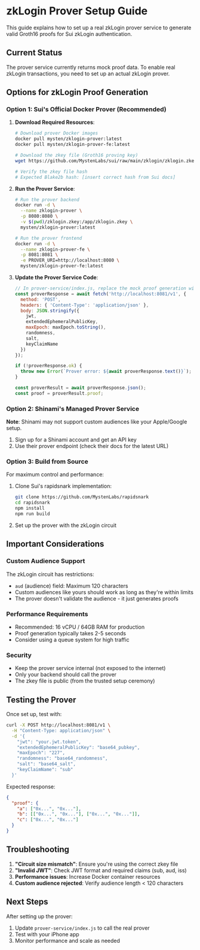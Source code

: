 # zkLogin Prover Setup Guide

This guide explains how to set up a real zkLogin prover service to generate valid Groth16 proofs for Sui zkLogin authentication.

## Current Status

The prover service currently returns mock proof data. To enable real zkLogin transactions, you need to set up an actual zkLogin prover.

## Options for zkLogin Proof Generation

### Option 1: Sui's Official Docker Prover (Recommended)

1. **Download Required Resources**:
   ```bash
   # Download prover Docker images
   docker pull mysten/zklogin-prover:latest
   docker pull mysten/zklogin-prover-fe:latest
   
   # Download the zkey file (Groth16 proving key)
   wget https://github.com/MystenLabs/sui/raw/main/zklogin/zklogin.zkey
   
   # Verify the zkey file hash
   # Expected Blake2b hash: [insert correct hash from Sui docs]
   ```

2. **Run the Prover Service**:
   ```bash
   # Run the prover backend
   docker run -d \
     --name zklogin-prover \
     -p 8080:8080 \
     -v $(pwd)/zklogin.zkey:/app/zklogin.zkey \
     mysten/zklogin-prover:latest
   
   # Run the prover frontend
   docker run -d \
     --name zklogin-prover-fe \
     -p 8081:8081 \
     -e PROVER_URI=http://localhost:8080 \
     mysten/zklogin-prover-fe:latest
   ```

3. **Update the Prover Service Code**:
   ```javascript
   // In prover-service/index.js, replace the mock proof generation with:
   const proverResponse = await fetch('http://localhost:8081/v1', {
     method: 'POST',
     headers: { 'Content-Type': 'application/json' },
     body: JSON.stringify({
       jwt,
       extendedEphemeralPublicKey,
       maxEpoch: maxEpoch.toString(),
       randomness,
       salt,
       keyClaimName
     })
   });
   
   if (!proverResponse.ok) {
     throw new Error(`Prover error: ${await proverResponse.text()}`);
   }
   
   const proverResult = await proverResponse.json();
   const proof = proverResult.proof;
   ```

### Option 2: Shinami's Managed Prover Service

**Note**: Shinami may not support custom audiences like your Apple/Google setup.

1. Sign up for a Shinami account and get an API key
2. Use their prover endpoint (check their docs for the latest URL)

### Option 3: Build from Source

For maximum control and performance:

1. Clone Sui's rapidsnark implementation:
   ```bash
   git clone https://github.com/MystenLabs/rapidsnark
   cd rapidsnark
   npm install
   npm run build
   ```

2. Set up the prover with the zkLogin circuit

## Important Considerations

### Custom Audience Support

The zkLogin circuit has restrictions:
- `aud` (audience) field: Maximum 120 characters
- Custom audiences like yours should work as long as they're within limits
- The prover doesn't validate the audience - it just generates proofs

### Performance Requirements

- Recommended: 16 vCPU / 64GB RAM for production
- Proof generation typically takes 2-5 seconds
- Consider using a queue system for high traffic

### Security

- Keep the prover service internal (not exposed to the internet)
- Only your backend should call the prover
- The zkey file is public (from the trusted setup ceremony)

## Testing the Prover

Once set up, test with:

```bash
curl -X POST http://localhost:8081/v1 \
  -H "Content-Type: application/json" \
  -d '{
    "jwt": "your.jwt.token",
    "extendedEphemeralPublicKey": "base64_pubkey",
    "maxEpoch": "227",
    "randomness": "base64_randomness",
    "salt": "base64_salt",
    "keyClaimName": "sub"
  }'
```

Expected response:
```json
{
  "proof": {
    "a": ["0x...", "0x..."],
    "b": [["0x...", "0x..."], ["0x...", "0x..."]],
    "c": ["0x...", "0x..."]
  }
}
```

## Troubleshooting

1. **"Circuit size mismatch"**: Ensure you're using the correct zkey file
2. **"Invalid JWT"**: Check JWT format and required claims (sub, aud, iss)
3. **Performance issues**: Increase Docker container resources
4. **Custom audience rejected**: Verify audience length < 120 characters

## Next Steps

After setting up the prover:
1. Update `prover-service/index.js` to call the real prover
2. Test with your iPhone app
3. Monitor performance and scale as needed